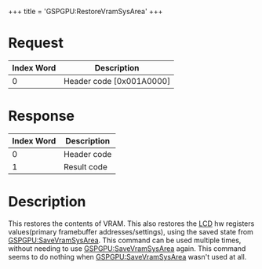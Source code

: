+++
title = 'GSPGPU:RestoreVramSysArea'
+++

# Request

| Index Word | Description                |
|------------|----------------------------|
| 0          | Header code \[0x001A0000\] |

# Response

| Index Word | Description |
|------------|-------------|
| 0          | Header code |
| 1          | Result code |

# Description

This restores the contents of VRAM. This also restores the
[LCD](LCD "wikilink") hw registers values(primary framebuffer
addresses/settings), using the saved state from
[GSPGPU:SaveVramSysArea](GSPGPU:SaveVramSysArea "wikilink"). This
command can be used multiple times, without needing to use
[GSPGPU:SaveVramSysArea](GSPGPU:SaveVramSysArea "wikilink") again. This
command seems to do nothing when
[GSPGPU:SaveVramSysArea](GSPGPU:SaveVramSysArea "wikilink") wasn't used
at all.

